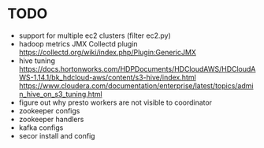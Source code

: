 # TODO

* support for multiple ec2 clusters (filter ec2.py)
* hadoop metrics JMX Collectd plugin
  https://collectd.org/wiki/index.php/Plugin:GenericJMX
* hive tuning
  https://docs.hortonworks.com/HDPDocuments/HDCloudAWS/HDCloudAWS-1.14.1/bk_hdcloud-aws/content/s3-hive/index.html
  https://www.cloudera.com/documentation/enterprise/latest/topics/admin_hive_on_s3_tuning.html
* figure out why presto workers are not visible to coordinator
* zookeeper configs
* zookeeper handlers
* kafka configs
* secor install and config

